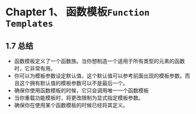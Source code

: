 # Chapter 1、 函数模板```Function Templates```

## 1.7 总结

- 函数模板定义了一个函数族。当你想制造一个适用于所有类型的元素的函数时，它非常有用。
- 你可以为模板参数设定默认值，这个默认值可以参考前面出现的模板参数。而且这个拥有默认值的模板参数可以不是最后一个。
- 确保你使用函数模板的时候，它只会调用唯一一个函数模板
- 当你重载功能模板时，将更改限制为显式指定模板参数。
- 确保你在使用某个函数模板的时候已经将其定义。

